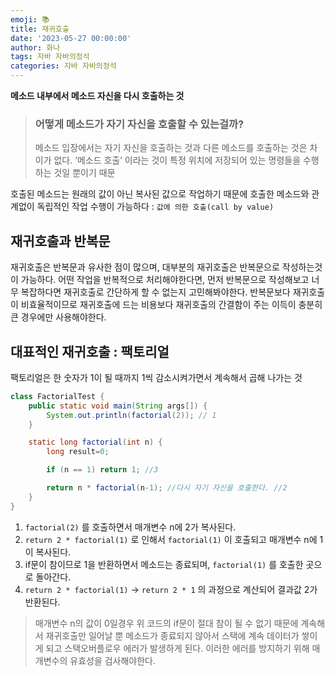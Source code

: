 ```yaml
---
emoji: 📚
title: 재귀호출
date: '2023-05-27 00:00:00'
author: 화나
tags: 자바 자바의정석
categories: 자바 자바의정석
---
```


**메소드 내부에서 메소드 자신을 다시 호출하는 것**

> ### 어떻게 메소드가 자기 자신을 호출할 수 있는걸까?
>
> 메소드 입장에서는 자기 자신을 호출하는 것과 다른 메소드를 호출하는 것은 차이가 없다. ‘메소드 호출’ 이라는 것이 특정 위치에 저장되어 있는 명령들을 수행하는 것일 뿐이기 때문

호출된 메소드는 원래의 값이 아닌 복사된 값으로 작업하기 때문에 호출한 메소드와 관계없이 독립적인 작업 수행이 가능하다 : `값에 의한 호출(call by value)`

## 재귀호출과 반복문

재귀호출은 반복문과 유사한 점이 많으며, 대부분의 재귀호출은 반복문으로 작성하는것이 가능하다.
어떤 작업을 반복적으로 처리해야한다면, 먼저 반복문으로 작성해보고 너무 복잡하다면 재귀호출로 간단하게 할 수 없는지 고민해봐야한다.
반복문보다 재귀호출이 비효율적이므로 재귀호출에 드는 비용보다 재귀호출의 간결함이 주는 이득이 충분히 큰 경우에만 사용해야한다.

## 대표적인 재귀호출 : 팩토리얼

팩토리얼은 한 숫자가 1이 될 때까지 1씩 감소시켜가면서 계속해서 곱해 나가는 것

```java
class FactorialTest {
	public static void main(String args[]) {
		System.out.println(factorial(2)); // 1
	}

	static long factorial(int n) {
		long result=0;

		if (n == 1) return 1; //3

		return n * factorial(n-1); //다시 자기 자신을 호출한다. //2
	}
}
```

1. `factorial(2)` 를 호출하면서 매개변수 n에 2가 복사된다.
2. `return 2 * factorial(1)` 로 인해서 `factorial(1)` 이 호출되고 매개변수 n에 1이 복사된다.
3. if문이 참이므로 1을 반환하면서 메소드는 종료되며, `factorial(1)` 를 호출한 곳으로 돌아간다.
4. `return 2 * factorial(1)` → `return 2 * 1` 의 과정으로 계산되어 결과값 2가 반환된다.

> 매개변수 n의 값이 0일경우 위 코드의 if문이 절대 참이 될 수 없기 때문에 계속해서 재귀호출만 일어날 뿐 메소드가 종료되지 않아서 스택에 계속 데이터가 쌓이게 되고 스택오버플로우 에러가 발생하게 된다. 이러한 에러를 방지하기 위해 매개변수의 유효성을 검사해야한다.

```toc

```
